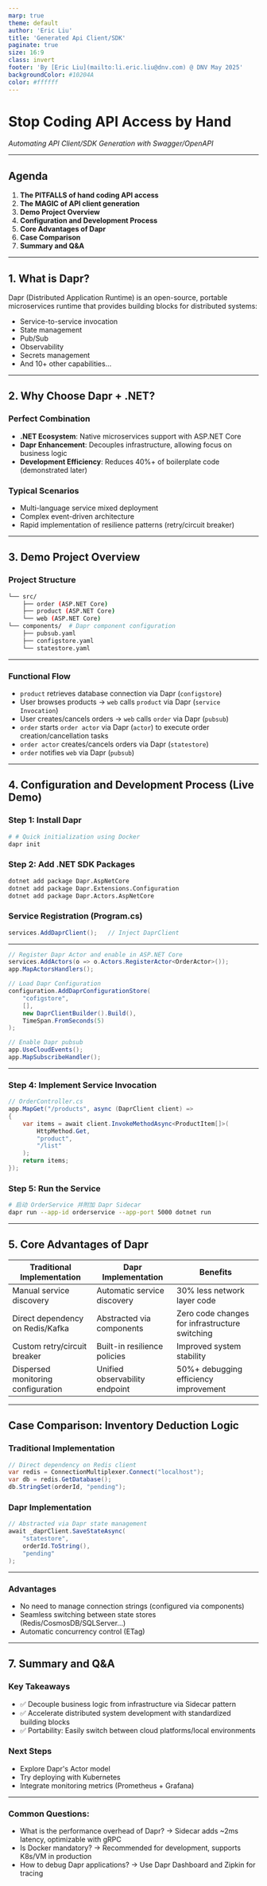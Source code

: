 ```yaml
---
marp: true
theme: default
author: 'Eric Liu'
title: 'Generated Api Client/SDK'
paginate: true
size: 16:9
class: invert
footer: 'By [Eric Liu](mailto:li.eric.liu@dnv.com) @ DNV May 2025'
backgroundColor: #10204A
color: #ffffff
---
```

<!-- 
-->
# Stop Coding API Access by Hand

 _Automating API Client/SDK Generation with Swagger/OpenAPI_

---

<!-- 
header: 'Stop Coding API Access by Hand'
-->

## Agenda

1. **The PITFALLS of hand coding API access**
2. **The MAGIC of API client generation**
3. **Demo Project Overview**
4. **Configuration and Development Process**
5. **Core Advantages of Dapr**
6. **Case Comparison**
7. **Summary and Q&A**

---

<!--
header: 'Applying Dapr in .NET Microservices: From Configuration to Practice - 1. What is Dapr?'
-->

## 1. What is Dapr?

Dapr (Distributed Application Runtime) is an open-source, portable microservices runtime that provides building blocks for distributed systems:
- Service-to-service invocation
- State management
- Pub/Sub
- Observability
- Secrets management
- And 10+ other capabilities...
---

<!--
header: 'Applying Dapr in .NET Microservices: From Configuration to Practice - 2. Why Choose Dapr + .NET?'
-->

## 2. Why Choose Dapr + .NET?

### Perfect Combination
- **.NET Ecosystem**: Native microservices support with ASP.NET Core
- **Dapr Enhancement**: Decouples infrastructure, allowing focus on business logic
- **Development Efficiency**: Reduces 40%+ of boilerplate code (demonstrated later)

### Typical Scenarios
- Multi-language service mixed deployment
- Complex event-driven architecture
- Rapid implementation of resilience patterns (retry/circuit breaker)

---

<!--
header: 'Applying Dapr in .NET Microservices: From Configuration to Practice - 3. Demo Project Overview'
-->

## 3. Demo Project Overview

### Project Structure
```bash
└── src/
    ├── order (ASP.NET Core)
    ├── product (ASP.NET Core)
    └── web (ASP.NET Core)
└── components/  # Dapr component configuration
    ├── pubsub.yaml
    ├── configstore.yaml
    └── statestore.yaml
```

---

### Functional Flow
- `product` retrieves database connection via Dapr (`configstore`)
- User browses products → `web` calls  `product` via Dapr (`service Invocation`)
- User creates/cancels orders → `web` calls `order` via Dapr (`pubsub`)
- `order` starts  `order actor` via Dapr (`actor`) to execute order creation/cancellation tasks
- `order actor` creates/cancels orders via Dapr (`statestore`)
- `order` notifies `web` via Dapr (`pubsub`) 

---

<!--
header: 'Applying Dapr in .NET Microservices: From Configuration to Practice - 4. Configuration and Development Process'
-->

## 4. Configuration and Development Process (Live Demo)

### Step 1: Install Dapr
```bash
# # Quick initialization using Docker
dapr init
```

### Step 2: Add .NET SDK Packages
```bash
dotnet add package Dapr.AspNetCore
dotnet add package Dapr.Extensions.Configuration
dotnet add package Dapr.Actors.AspNetCore
```

### Service Registration (Program.cs)
```csharp
services.AddDaprClient();	// Inject DaprClient
```

---

```csharp
// Register Dapr Actor and enable in ASP.NET Core
services.AddActors(o => o.Actors.RegisterActor<OrderActor>());
app.MapActorsHandlers();
```

```csharp
// Load Dapr Configuration
configuration.AddDaprConfigurationStore(
    "cofigstore", 
    [], 
    new DaprClientBuilder().Build(), 
    TimeSpan.FromSeconds(5)
);
```

```csharp
// Enable Dapr pubsub
app.UseCloudEvents();
app.MapSubscribeHandler();
```

---

### Step 4: Implement Service Invocation
```csharp
// OrderController.cs
app.MapGet("/products", async (DaprClient client) =>
{
	var items = await client.InvokeMethodAsync<ProductItem[]>(
        HttpMethod.Get, 
        "product", 
        "/list"
    );
    return items;
});
```

### Step 5: Run the Service
``` bash
# 启动 OrderService 并附加 Dapr Sidecar
dapr run --app-id orderservice --app-port 5000 dotnet run
```

---

<!--
header: 'Applying Dapr in .NET Microservices: From Configuration to Practice - 5. Core Advantages of Dapr'
-->

## 5. Core Advantages of Dapr
| Traditional Implementation | Dapr Implementation | Benefits |
| --- | --- | --- |
| Manual service discovery | Automatic service discovery | 30% less network layer code |
| Direct dependency on Redis/Kafka | Abstracted via components | Zero code changes for infrastructure switching |
| Custom retry/circuit breaker | Built-in resilience policies | Improved system stability |
| Dispersed monitoring configuration | Unified observability endpoint | 50%+ debugging efficiency improvement |

---

<!--
header: 'Applying Dapr in .NET Microservices: From Configuration to Practice - 6. Case Comparison'
-->

## Case Comparison: Inventory Deduction Logic

### Traditional Implementation
```csharp
// Direct dependency on Redis client
var redis = ConnectionMultiplexer.Connect("localhost");
var db = redis.GetDatabase();
db.StringSet(orderId, "pending");
```

### Dapr Implementation
```csharp
// Abstracted via Dapr state management
await _daprClient.SaveStateAsync(
    "statestore", 
    orderId.ToString(), 
    "pending"
);
```

---

### Advantages
- No need to manage connection strings (configured via components)
- Seamless switching between state stores (Redis/CosmosDB/SQLServer...)
- Automatic concurrency control (ETag)

---

<!--
header: 'Applying Dapr in .NET Microservices: From Configuration to Practice - 7. Summary and Q&A'
-->

## 7. Summary and Q&A

### Key Takeaways
- ✅ Decouple business logic from infrastructure via Sidecar pattern
- ✅ Accelerate distributed system development with standardized building blocks
- ✅ Portability: Easily switch between cloud platforms/local environments

### Next Steps
- Explore Dapr's Actor model
- Try deploying with Kubernetes
- Integrate monitoring metrics (Prometheus + Grafana)

---

### Common Questions:
- What is the performance overhead of Dapr? → Sidecar adds ~2ms latency, optimizable with gRPC
- Is Docker mandatory? → Recommended for development, supports K8s/VM in production
- How to debug Dapr applications? → Use Dapr Dashboard and Zipkin for tracing
